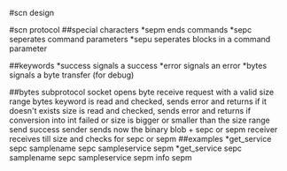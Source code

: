 #scn design


#scn protocol
##special characters
*sepm ends commands
*sepc seperates command parameters
*sepu seperates blocks in a command parameter

##keywords
*success signals a success 
*error signals an error
*bytes signals a byte transfer (for debug)

##bytes subprotocol
socket opens byte receive request with a valid size range
bytes keyword is read and checked, sends error and returns if it doesn't exists
size is read and checked, sends error and returns if conversion into int failed or size is bigger or smaller than the size range
send success
sender sends now the binary blob + sepc or sepm
receiver receives till size and checks for sepc or sepm
##examples
*get_service sepc samplename sepc sampleservice sepm
*get_service sepc samplename sepc sampleservice sepm info sepm



